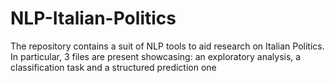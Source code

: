 # NLP-Italian-Politics
The repository contains a suit of NLP tools to aid research on Italian Politics. In particular, 3 files are present showcasing: an exploratory analysis, a classification task and a structured prediction one
